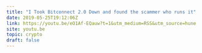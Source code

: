 ```yaml
---
title: "I Took Bitconnect 2.0 Down and found the scammer who runs it"
date: 2019-05-25T19:12:06Z
link: https://youtu.be/eO1Af-EQauw?t=1&utm_medium=RSS&utm_source=hune
site: youtu.be
topic: crypto
draft: false
---
```

